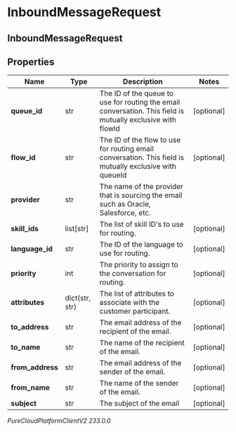 # InboundMessageRequest

## InboundMessageRequest

## Properties

|Name | Type | Description | Notes|
|------------ | ------------- | ------------- | -------------|
| **queue_id** | str | The ID of the queue to use for routing the email conversation. This field is mutually exclusive with flowId | [optional] |
| **flow_id** | str | The ID of the flow to use for routing email conversation. This field is mutually exclusive with queueId | [optional] |
| **provider** | str | The name of the provider that is sourcing the email such as Oracle, Salesforce, etc. | |
| **skill_ids** | list[str] | The list of skill ID&#39;s to use for routing. | [optional] |
| **language_id** | str | The ID of the language to use for routing. | [optional] |
| **priority** | int | The priority to assign to the conversation for routing. | [optional] |
| **attributes** | dict(str, str) | The list of attributes to associate with the customer participant. | [optional] |
| **to_address** | str | The email address of the recipient of the email. | [optional] |
| **to_name** | str | The name of the recipient of the email. | [optional] |
| **from_address** | str | The email address of the sender of the email. | [optional] |
| **from_name** | str | The name of the sender of the email. | [optional] |
| **subject** | str | The subject of the email | [optional] |



_PureCloudPlatformClientV2 233.0.0_
